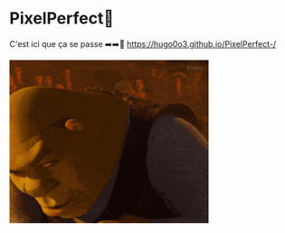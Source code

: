 # PixelPerfect🎯

C'est ici que ça se passe ➡️➡️🔗 https://hugo0o3.github.io/PixelPerfect-/

![alt text](image.png)